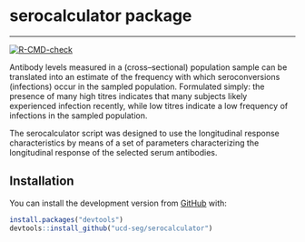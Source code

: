 serocalculator package
=====================

------------------------------------------------------------------------

<!-- badges: start -->
[![R-CMD-check](https://github.com/UCD-SERG/serocalculator/actions/workflows/R-CMD-check.yaml/badge.svg)](https://github.com/UCD-SERG/serocalculator/actions/workflows/R-CMD-check.yaml)
<!-- badges: end -->

Antibody levels measured in a (cross–sectional) population sample can be
translated into an estimate of the frequency with which seroconversions
(infections) occur in the sampled population. Formulated simply: the
presence of many high titres indicates that many subjects likely
experienced infection recently, while low titres indicate a low
frequency of infections in the sampled population.

The serocalculator script was designed to use the longitudinal
response characteristics by means of a set of parameters characterizing
the longitudinal response of the selected serum antibodies.

## Installation

You can install the development version from
[GitHub](https://github.com/) with:

``` r
install.packages("devtools")
devtools::install_github("ucd-seg/serocalculator")
```
